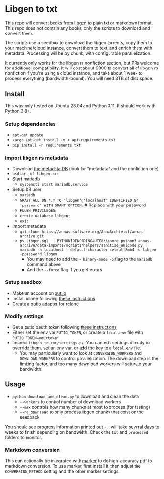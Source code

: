 # Libgen to txt

This repo will convert books from libgen to plain txt or markdown format.  This repo does not contain any books, only the scripts to download and convert them.

The scripts use a seedbox to download the libgen torrents, copy them to your machine/cloud instance, convert them to text, and enrich them with metadata.  Processing will be by chunk, with configurable parallelization.

It currently only works for the libgen rs nonfiction section, but PRs welcome for additional compatibility.  It will cost about $300 to convert all of libgen rs nonfiction if you're using a cloud instance, and take about 1 week to process everything (bandwidth-bound).  You will need 3TB of disk space.

## Install

This was only tested on Ubuntu 23.04 and Python 3.11.  It should work with Python 3.8+.

### Setup dependencies

- `apt-get update`
- `xargs apt-get install -y < apt-requirements.txt`
- `pip install -r requirements.txt`

### Import libgen rs metadata

- Download [the metadata DB](https://annas-archive.org/datasets/libgen_rs) (look for "metadata" and the nonfiction one)
- `bsdtar -xf libgen.rar`
- Start mariadb
  - `systemctl start mariadb.service`
- Setup DB user
  - `mariadb`
  - `GRANT ALL ON *.* TO 'libgen'@'localhost' IDENTIFIED BY 'password' WITH GRANT OPTION;` # Replace with your password
  - `FLUSH PRIVILEGES;`
  - `create database libgen;`
  - `exit`
- Import metadata
  - `git clone https://annas-software.org/AnnaArchivist/annas-archive.git`
  - `pv libgen.sql  | PYTHONIOENCODING=UTF8:ignore python3 annas-archive/data-imports/scripts/helpers/sanitize_unicode.py | mariadb -h localhost --default-character-set=utf8mb4 -u libgen -ppassword libgen`
    - You may need to add the `--binary-mode -o` flag to the `mariadb` command above
    - And the `--force` flag if you get errors

### Setup seedbox

- Make an account on [put.io](https://put.io)
- Install rclone following [these instructions](https://rclone.org/install/)
- Create a [putio adapter](https://rclone.org/putio/) for rclone

### Modify settings

- Get a putio oauth token following [these instructions](https://help.put.io/en/articles/5972538-how-to-get-an-oauth-token-from-put-io)
- Either set the env var `PUTIO_TOKEN`, or create a `local.env` file with `PUTIO_TOKEN=yourtoken`
- Inspect `libgen_to_txt/settings.py`.  You can edit settings directly to override them, set an env var, or add the key to a `local.env` file.
  - You may particularly want to look at `CONVERSION_WORKERS` and `DOWNLOAD_WORKERS` to control parallelization.  The download step is the limiting factor, and too many download workers will saturate your bandwidth.

## Usage

- `python download_and_clean.py` to download and clean the data
  - `--workers` to control number of download workers
  - `--max` controls how many chunks at most to process (for testing)
  - `--no_download` to only process libgen chunks that exist on the seedback

You should see progress information printed out - it will take several days to weeks to finish depending on bandwidth.  Check the `txt` and `processed` folders to monitor.

### Markdown conversion

This can optionally be integrated with [marker](https://www.github.com/VikParuchuri/marker) to do high-accuracy pdf to markdown conversion.  To use marker, first install it, then adjust the `CONVERSION_METHOD` setting and the other marker settings.